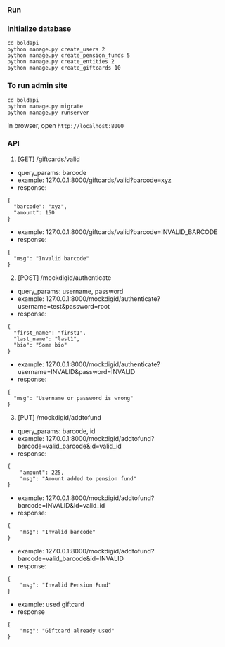 ### Run

### Initialize database

```
cd boldapi
python manage.py create_users 2
python manage.py create_pension_funds 5
python manage.py create_entities 2
python manage.py create_giftcards 10
```

### To run admin site

```
cd boldapi
python manage.py migrate
python manage.py runserver
```
In browser, open `http://localhost:8000`


### API

1. [GET] /giftcards/valid
  - query_params: barcode
  - example: 127.0.0.1:8000/giftcards/valid?barcode=xyz
  - response:
  ```
  {
    "barcode": "xyz",
    "amount": 150
  }
  ```

  - example: 127.0.0.1:8000/giftcards/valid?barcode=INVALID_BARCODE
  - response:
  ```
  {
    "msg": "Invalid barcode"
  }
  ```

2. [POST] /mockdigid/authenticate
  - query_params: username, password
  - example: 127.0.0.1:8000/mockdigid/authenticate?username=test&password=root
  - response:
  ```
  {
    "first_name": "first1",
    "last_name": "last1",
    "bio": "Some bio"
  }
  ```

  - example: 127.0.0.1:8000/mockdigid/authenticate?username=INVALID&password=INVALID
  - response:
  ```
  {
    "msg": "Username or password is wrong"
  }
  ```

3. [PUT] /mockdigid/addtofund
  - query_params: barcode, id
  - example: 127.0.0.1:8000/mockdigid/addtofund?barcode=valid_barcode&id=valid_id
  - response:
  ```
  {
      "amount": 225,
      "msg": "Amount added to pension fund"
  }
  ```

  - example: 127.0.0.1:8000/mockdigid/addtofund?barcode=INVALID&id=valid_id
  - response:
  ```
  {
      "msg": "Invalid barcode"
  }
  ```

  - example: 127.0.0.1:8000/mockdigid/addtofund?barcode=valid_barcode&id=INVALID
  - response:
  ```
  {
      "msg": "Invalid Pension Fund"
  }
  ```

  - example: used giftcard
  - response
  ```
  {
      "msg": "Giftcard already used"
  }
  ```
